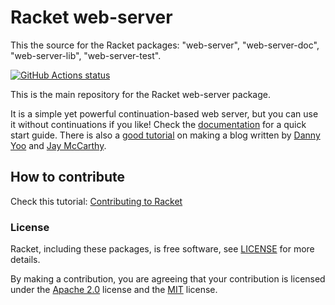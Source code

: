 # Racket web-server

This the source for the Racket packages: "web-server", "web-server-doc", "web-server-lib", "web-server-test".

<p align="left">
  <a href="https://github.com/racket/web-server">
    <img alt="GitHub Actions status" src="https://github.com/racket/web-server/workflows/CI/badge.svg">
  </a>
</p>


This is the main repository for the Racket web-server package.

It is a simple yet powerful continuation-based web server, but you can use it without continuations if you like!
Check the [documentation](https://docs.racket-lang.org/web-server/) for a quick start guide.
There is also a [good tutorial](https://docs.racket-lang.org/continue/) on making a blog written by [Danny Yoo](https://github.com/dyoo) and [Jay McCarthy](https://github.com/jeapostrophe).

## How to contribute

Check this tutorial: [Contributing to Racket](https://blog.racket-lang.org/2017/09/tutorial-contributing-to-racket.html)

### License

Racket, including these packages, is free software, see [LICENSE]
for more details.

By making a contribution, you are agreeing that your contribution
is licensed under the [Apache 2.0] license and the [MIT] license.

[MIT]: https://github.com/racket/racket/blob/master/racket/src/LICENSE-MIT.txt
[Apache 2.0]: https://www.apache.org/licenses/LICENSE-2.0.txt
[LICENSE]: LICENSE
